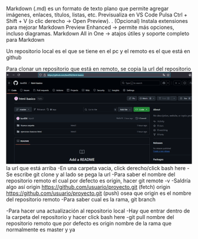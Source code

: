 Markdown (.md) es un formato de texto plano que permite agregar imágenes, enlaces, títulos, listas, etc.
Previsualiza en VS Code
Pulsa Ctrl + Shift + V (o clic derecho → Open Preview).
. (Opcional) Instala extensiones para mejorar
Markdown Preview Enhanced → permite más opciones, incluso diagramas.
Markdown All in One → atajos útiles y soporte completo para Markdown

Un repositorio local es el que se tiene en el pc y el remoto es el que está en github

Para clonar un repositorio que está en remoto, se copia la url del repositorio
![alt text](image-1.png) la url que está arriba
-En una carpeta vacia, click derecho/click bash here
-Se escribe git clone y al lado se pega la url
-Para saber el nombre del repositorio remoto el cual por defecto es origin, hacer git remote -v
-Saldría algo así  origin  https://github.com/usuario/proyecto.git (fetch)
origin  https://github.com/usuario/proyecto.git (push) osea que origin es el nombre del repositorio remoto
-Para saber cual es la rama, git branch

-Para hacer una actualización al repositorio local
-Hay que entrar dentro de la carpeta del repositorio y hacer click bash here
-git pull nombre del repositorio remoto que por defecto es origin nombre de la rama que normalmente es master y ya